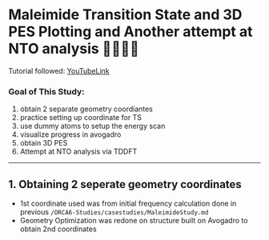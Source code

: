 # Maleimide Transition State and 3D PES Plotting and Another attempt at NTO analysis 🤞🏼🤞🏼

Tutorial followed: [YouTubeLink](https://www.youtube.com/watch?v=EKJRaC240vg)

### Goal of This Study:
1. obtain 2 separate geometry coordiantes 
2. practice setting up coordinate for TS
3. use dummy atoms to setup the energy scan
4. visualize progress in avogadro
5. obtain 3D PES
6. Attempt at NTO analysis via TDDFT

------
## 1. Obtaining 2 seperate geometry coordinates

- 1st coordinate used was from initial frequency calculation done in previous `/ORCA6-Studies/casestudies/MaleimideStudy.md`
- Geometry Optimization was redone on structure built on Avogadro to obtain 2nd coordinates

